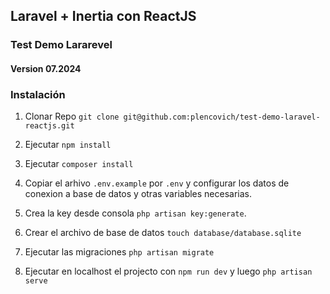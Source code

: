 ## Laravel + Inertia con ReactJS

### Test Demo Lararevel

#### Version 07.2024

### Instalación

1. Clonar Repo `git clone git@github.com:plencovich/test-demo-laravel-reactjs.git`

2. Ejecutar `npm install`

3. Ejecutar `composer install`

4. Copiar el arhivo `.env.example` por `.env` y configurar los datos de conexion a base de datos y otras variables necesarias.

5. Crea la key desde consola `php artisan key:generate`.

6. Crear el archivo de base de datos `touch database/database.sqlite`

7. Ejecutar las migraciones `php artisan migrate`

8. Ejecutar en localhost el projecto con `npm run dev` y luego `php artisan serve`
